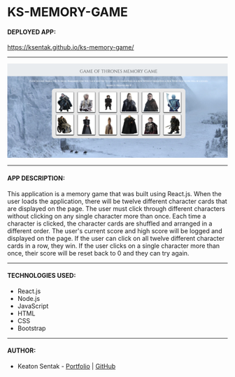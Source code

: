 # KS-MEMORY-GAME

#### DEPLOYED APP:
https://ksentak.github.io/ks-memory-game/

---

![App Image](./app-screenshots/ThronesMemory.png)

---

#### APP DESCRIPTION:

This application is a memory game that was built using React.js. When the user loads the application, there will be twelve different character cards that are displayed on the page. The user must click through different characters without clicking on any single character more than once. Each time a character is clicked, the character cards are shuffled and arranged in a different order. The user's current score and high score will be logged and displayed on the page. If the user can click on all twelve different character cards in a row, they win. If the user clicks on a single character more than once, their score will be reset back to 0 and they can try again.

---

#### TECHNOLOGIES USED:
* React.js
* Node.js
* JavaScript
* HTML
* CSS
* Bootstrap

---

#### AUTHOR:
* Keaton Sentak - [Portfolio](https://keatonsentak.com) | [GitHub](https://github.com/ksentak)
